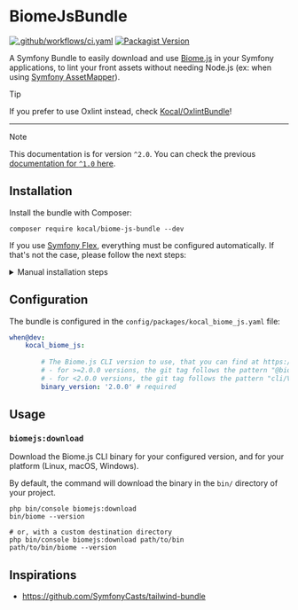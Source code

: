 # BiomeJsBundle

[![.github/workflows/ci.yaml](https://github.com/Kocal/BiomeJsBundle/actions/workflows/ci.yaml/badge.svg)](https://github.com/Kocal/BiomeJsBundle/actions/workflows/ci.yaml)
[![Packagist Version](https://img.shields.io/packagist/v/kocal/biome-js-bundle)](https://packagist.org/packages/kocal/biome-js-bundle)

A Symfony Bundle to easily download and use [Biome.js](https://biomejs.dev/) in your Symfony applications,
to lint your front assets without needing Node.js (ex: when using [Symfony AssetMapper](https://symfony.com/doc/current/frontend/asset_mapper.html)).

> [!TIP]
> If you prefer to use Oxlint instead, check [Kocal/OxlintBundle](https://github.com/Kocal/OxlintBundle)!


---

> [!NOTE]
> This documentation is for version `^2.0`.
> You can check the previous [documentation for `^1.0` here](https://github.com/Kocal/BiomeJsBundle/tree/v1.5.0).


## Installation

Install the bundle with Composer:

```shell
composer require kocal/biome-js-bundle --dev
```

If you use [Symfony Flex](https://symfony.com/doc/current/setup/flex.html), everything must be configured automatically.
If that's not the case, please follow the next steps:

<details>
<summary>Manual installation steps</summary>

1. Register the bundle in your `config/bundles.php` file:

```php
return [
    // ...
    Kocal\BiomeJsBundle\KocalBiomeJsBundle::class => ['dev' => true],
];
```

2. Create the configuration file `config/packages/kocal_biome_js.yaml`:

```yaml
when@dev:
    kocal_biome_js:
        # The Biome.js CLI version to use, that you can find at https://github.com/biomejs/biome/tags:
        # - for >=2.0.0 versions, the git tag follows the pattern "@biomejs/biome@<binary_version>"
        # - for <2.0.0 versions, the git tag follows the pattern "cli/v<binary_version>"
        binary_version: '2.0.0'
```

3. Create the recommended `biome.json` file at the root of your project:

```json
{
    "files": {
        "includes": [
            "**",
            "!assets/vendor/*",
            "!assets/controllers.json",
            "!public/assets/*",
            "!public/bundles/*",
            "!var/*",
            "!vendor/*",
            "!composer.json",
            "!package*.json"
        ]
    }
}
```

In you use Biome.js <2.0.0, you can use the following configuration instead:

```json
{
    "files": {
        "ignore": [
            "assets/vendor/*",
            "assets/controllers.json",
            "public/assets/*",
            "public/bundles/*",
            "var/*",
            "vendor/*",
            "composer.json",
            "package*.json"
        ]
    }
}
```

</details>

## Configuration

The bundle is configured in the `config/packages/kocal_biome_js.yaml` file:

```yaml
when@dev:
    kocal_biome_js:
        
        # The Biome.js CLI version to use, that you can find at https://github.com/biomejs/biome/tags:
        # - for >=2.0.0 versions, the git tag follows the pattern "@biomejs/biome@VERSION"
        # - for <2.0.0 versions, the git tag follows the pattern "cli/VERSION"
        binary_version: '2.0.0' # required
```

## Usage

### `biomejs:download`

Download the Biome.js CLI binary for your configured version, and for your platform (Linux, macOS, Windows).

By default, the command will download the binary in the `bin/` directory of your project.

```shell
php bin/console biomejs:download
bin/biome --version

# or, with a custom destination directory
php bin/console biomejs:download path/to/bin
path/to/bin/biome --version
```

## Inspirations

- https://github.com/SymfonyCasts/tailwind-bundle
